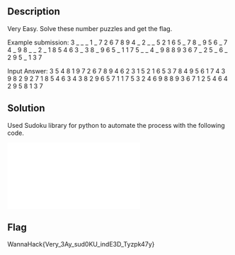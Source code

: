 ## Description
Very Easy. Solve these number puzzles and get the flag.

Example submission:
3 _ _ _ 1 _ 7 2 6 
7 8 9 4 _ 2 _ _ 5 
2 1 6 5 _ 7 8 _ 9 
5 6 _ 7 4 _ 9 8 _ 
_ 2 _ 1 8 5 4 6 3 
_ 3 8 _ 9 6 5 _ 1 
1 7 5 _ _ 4 _ 9 8 
8 9 3 6 7 _ 2 5 _ 
6 _ 2 9 5 _ 1 3 7 

Input Answer:
3 5 4 8 1 9 7 2 6 
7 8 9 4 6 2 3 1 5 
2 1 6 5 3 7 8 4 9 
5 6 1 7 4 3 9 8 2 
9 2 7 1 8 5 4 6 3 
4 3 8 2 9 6 5 7 1 
1 7 5 3 2 4 6 9 8 
8 9 3 6 7 1 2 5 4 
6 4 2 9 5 8 1 3 7

## Solution
Used Sudoku library for python to automate the process with the following code.

![sudo.py](./files/sudo.py)

## Flag
WannaHack{Very_3Ay_sud0KU_indE3D_Tyzpk47y}
